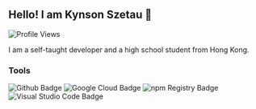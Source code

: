 ## Hello! I am Kynson Szetau 👋

<!-- This will only update in an hourly basis -->
<img src="https://img.shields.io/badge/dynamic/json?label=Profile%20Views&query=%24.value&url=https%3A%2F%2Fapi.countapi.xyz%2Fget%2Fkynsonszetau%2Fgithub&style=for-the-badge&logo=github&color=90caf9" alt="Profile Views">

I am a self-taught developer and a high school student from Hong Kong.

### Tools
<img src="https://img.shields.io/badge/-Github-121212?style=for-the-badge&logo=github&labelColor=181717" alt="Github Badge">
<img src="https://img.shields.io/badge/-Google%20Cloud-121212?style=for-the-badge&logo=google%20cloud&labelColor=4285f4&logoColor=fff" alt="Google Cloud Badge">
<img src="https://img.shields.io/badge/-npm%20Registry-121212?style=for-the-badge&logo=npm&labelColor=Cb3837" alt="npm Registry Badge">
<img src="https://img.shields.io/badge/-Visual%20Studio%20Code-121212?style=for-the-badge&logo=visual%20studio%20code&labelColor=007acc&logoColor=fff" alt="Visual Studio Code Badge">
<!-- For triggering a hit -->
<img src="https://api.countapi.xyz/hit/kynsonszetau/github" height="0" width="0">

<!--
**Kynson/Kynson** is a ✨ _special_ ✨ repository because its `README.md` (this file) appears on your GitHub profile.

Here are some ideas to get you started:

- 🔭 I’m currently working on ...
- 🌱 I’m currently learning ...
- 👯 I’m looking to collaborate on ...
- 🤔 I’m looking for help with ...
- 💬 Ask me about ...
- 📫 How to reach me: ...
- 😄 Pronouns: ...
- ⚡ Fun fact: ...
-->
